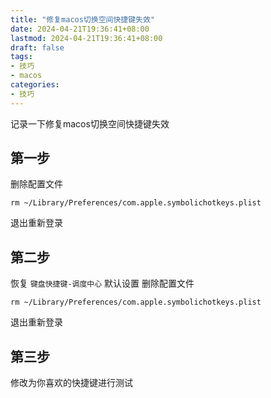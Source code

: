 ```yaml
---
title: "修复macos切换空间快捷键失效"
date: 2024-04-21T19:36:41+08:00
lastmod: 2024-04-21T19:36:41+08:00
draft: false
tags:
- 技巧
- macos
categories:
- 技巧
---
```


记录一下修复macos切换空间快捷键失效
<!--more-->

## 第一步
删除配置文件
```shell
rm ~/Library/Preferences/com.apple.symbolichotkeys.plist
```
退出重新登录

## 第二步
恢复 `键盘快捷键-调度中心` 默认设置
删除配置文件
```shell
rm ~/Library/Preferences/com.apple.symbolichotkeys.plist
```
退出重新登录

## 第三步
修改为你喜欢的快捷键进行测试
